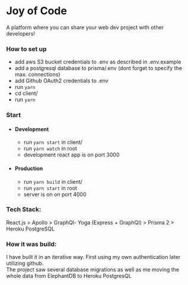 # Joy of Code

A platform where you can share your web dev project with other developers!

### How to set up

- add aws S3 bucket credentials to .env as described in .env.example
- add a postgresql database to prisma/.env (dont forget to specify the max. connections)
- add Github OAuth2 credentials to .env
- run `yarn`
- cd client/
- run `yarn`

### Start

- #### Development

  - run `yarn start` in client/
  - run `yarn watch` in root
  - development react app is on port 3000

- #### Production

  - run `yarn build` in client/
  - run `yarn start` in root
  - server is on on port 4000

### Tech Stack:

React.js > Apollo > GraphQl- Yoga (Express + GraphQl) > Prisma 2 > Heroku PostgreSQL

### How it was build:

I have built it in an iterative way. First using my own authentication later utilizing github.  
The project saw several database migrations as well as me moving the whole data from ElephantDB to Heroku PostgresQL
